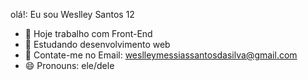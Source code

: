  olá!: Eu sou Weslley Santos 12
- 🔭 Hoje trabalho com Front-End
- 🌱 Estudando desenvolvimento web
- 👯 Contate-me no Email: weslleymessiassantosdasilva@gmail.com
- 😄 Pronouns: ele/dele

